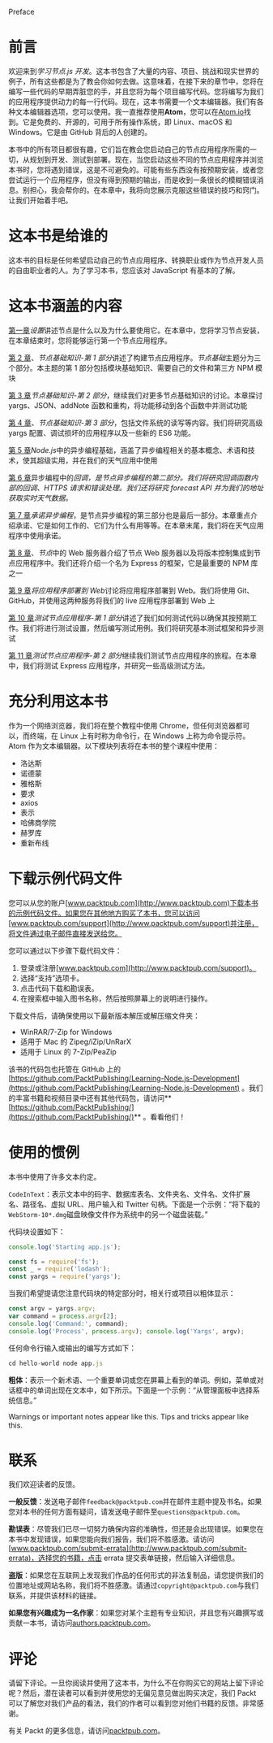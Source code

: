 Preface  

# 前言

欢迎来到*学习节点.js 开发*。这本书包含了大量的内容、项目、挑战和现实世界的例子，所有这些都是为了教会你如何去做。这意味着，在接下来的章节中，您将在编写一些代码的早期弄脏您的手，并且您将为每个项目编写代码。您将编写为我们的应用程序提供动力的每一行代码。现在，这本书需要一个文本编辑器。我们有各种文本编辑器选项，您可以使用。我一直推荐使用**Atom**，您可以在[Atom.io](http://atom.io)找到。它是免费的、开源的，可用于所有操作系统，即 Linux、macOS 和 Windows。它是由 GitHub 背后的人创建的。

本书中的所有项目都很有趣，它们旨在教会您启动自己的节点应用程序所需的一切，从规划到开发、测试到部署。现在，当您启动这些不同的节点应用程序并浏览本书时，您将遇到错误，这是不可避免的。可能有些东西没有按预期安装，或者您尝试运行一个应用程序，但没有得到预期的输出，而是收到一条很长的模糊错误消息。别担心，我会帮你的。在本章中，我将向您展示克服这些错误的技巧和窍门。让我们开始着手吧。

# 这本书是给谁的

这本书的目标是任何希望启动自己的节点应用程序、转换职业或作为节点开发人员的自由职业者的人。为了学习本书，您应该对 JavaScript 有基本的了解。

# 这本书涵盖的内容

[第一章](01.html)*设置*讲述节点是什么以及为什么要使用它。在本章中，您将学习节点安装，在本章结束时，您将能够运行第一个节点应用程序。

[第 2 章](02.html)、*节点基础知识-第 1 部分*讲述了构建节点应用程序。*节点基础*主题分为三个部分。本主题的第 1 部分包括模块基础知识、需要自己的文件和第三方 NPM 模块

[第 3 章](03.html)*节点基础知识-第 2 部分*，继续我们对更多节点基础知识的讨论。本章探讨 yargs、JSON、addNote 函数和重构，将功能移动到各个函数中并测试功能

[第 4 章](04.html)、*节点基础知识-第 3 部分*，包括文件系统的读写等内容。我们将研究高级 yargs 配置、调试损坏的应用程序以及一些新的 ES6 功能。

[第 5 章](05.html)*Node.js*中的异步编程基础，涵盖了异步编程相关的基本概念、术语和技术，使其超级实用，并在我们的天气应用中使用

[第 6 章](06.html)异步编程中的*回调，是节点异步编程的第二部分。我们将研究回调函数内部的回调、HTTPS 请求和错误处理。我们还将研究 forecast API 并为我们的地址获取实时天气数据。*

[第 7 章](07.html)*承诺异步编程*，是节点异步编程的第三部分也是最后一部分。本章重点介绍承诺、它是如何工作的、它们为什么有用等等。在本章末尾，我们将在天气应用程序中使用承诺。

[第 8 章](08.html)、*节点*中的 Web 服务器介绍了节点 Web 服务器以及将版本控制集成到节点应用程序中。我们还将介绍一个名为 Express 的框架，它是最重要的 NPM 库之一

[第 9 章](09.html)*将应用程序部署到 Web*讨论将应用程序部署到 Web。我们将使用 Git、GitHub，并使用这两种服务将我们的 live 应用程序部署到 Web 上

[第 10 章](10.html)*测试节点应用程序-第 1 部分*讲述了我们如何测试代码以确保其按预期工作。我们将进行测试设置，然后编写测试用例。我们将研究基本测试框架和异步测试

[第 11 章](11.html)*测试节点应用程序-第 2 部分*继续我们测试节点应用程序的旅程。在本章中，我们将测试 Express 应用程序，并研究一些高级测试方法。

# 充分利用这本书

作为一个网络浏览器，我们将在整个教程中使用 Chrome，但任何浏览器都可以，而终端，在 Linux 上有时称为命令行，在 Windows 上称为命令提示符。Atom 作为文本编辑器。以下模块列表将在本书的整个课程中使用：

*   洛达斯
*   诺德蒙
*   雅格斯
*   要求
*   axios
*   表示
*   哈佛商学院
*   赫罗库
*   重新布线

# 下载示例代码文件

您可以从您的账户[www.packtpub.com](http://www.packtpub.com)下载本书的示例代码文件。如果您在其他地方购买了本书，您可以访问[www.packtpub.com/support](http://www.packtpub.com/support)并注册，将文件通过电子邮件直接发送给您。

您可以通过以下步骤下载代码文件：

1.  登录或注册[www.packtpub.com](http://www.packtpub.com/support)。
2.  选择“支持”选项卡。
3.  点击代码下载和勘误表。
4.  在搜索框中输入图书名称，然后按照屏幕上的说明进行操作。

下载文件后，请确保使用以下最新版本解压或解压缩文件夹：

*   WinRAR/7-Zip for Windows
*   适用于 Mac 的 Zipeg/iZip/UnRarX
*   适用于 Linux 的 7-Zip/PeaZip

该书的代码包也托管在 GitHub 上的[https://github.com/PacktPublishing/Learning-Node.js-Development](https://github.com/PacktPublishing/Learning-Node.js-Development) 。我们的丰富书籍和视频目录中还有其他代码包，请访问**[https://github.com/PacktPublishing/](https://github.com/PacktPublishing/)** 。看看他们！

# 使用的惯例

本书中使用了许多文本约定。

`CodeInText`：表示文本中的码字、数据库表名、文件夹名、文件名、文件扩展名、路径名、虚拟 URL、用户输入和 Twitter 句柄。下面是一个示例：“将下载的`WebStorm-10*.dmg`磁盘映像文件作为系统中的另一个磁盘装载。”

代码块设置如下：

```js
console.log('Starting app.js');

const fs = require('fs');
const _ = require('lodash');
const yargs = require('yargs');
```

当我们希望提请您注意代码块的特定部分时，相关行或项目以粗体显示：

```js
const argv = yargs.argv;
var command = process.argv[2];
console.log('Command:', command);
console.log('Process', process.argv); console.log('Yargs', argv);
```

任何命令行输入或输出的编写方式如下：

```js
cd hello-world node app.js
```

**粗体**：表示一个新术语、一个重要单词或您在屏幕上看到的单词。例如，菜单或对话框中的单词出现在文本中，如下所示。下面是一个示例：“从管理面板中选择系统信息。”

Warnings or important notes appear like this. Tips and tricks appear like this.

# 联系

我们欢迎读者的反馈。

**一般反馈**：发送电子邮件`feedback@packtpub.com`并在邮件主题中提及书名。如果您对本书的任何方面有疑问，请发送电子邮件至`questions@packtpub.com`。

**勘误表**：尽管我们已尽一切努力确保内容的准确性，但还是会出现错误。如果您在本书中发现错误，如果您能向我们报告，我们将不胜感激。请访问[www.packtpub.com/submit-errata](http://www.packtpub.com/submit-errata)，选择您的书籍，点击 errata 提交表单链接，然后输入详细信息。

**盗版**：如果您在互联网上发现我们作品的任何形式的非法复制品，请您提供我们的位置地址或网站名称，我们将不胜感激。请通过`copyright@packtpub.com`与我们联系，并提供该材料的链接。

**如果您有兴趣成为一名作家**：如果您对某个主题有专业知识，并且您有兴趣撰写或贡献一本书，请访问[authors.packtpub.com](http://authors.packtpub.com/)。

# 评论

请留下评论。一旦你阅读并使用了这本书，为什么不在你购买它的网站上留下评论呢？然后，潜在读者可以看到并使用您的无偏见意见做出购买决定，我们 Packt 可以了解您对我们产品的看法，我们的作者可以看到您对他们书籍的反馈。非常感谢。

有关 Packt 的更多信息，请访问[packtpub.com](https://www.packtpub.com/)。